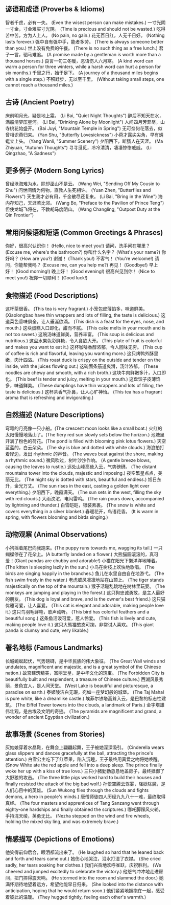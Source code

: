 ## 谚语和成语 (Proverbs & Idioms)
智者千虑，必有一失。 (Even the wisest person can make mistakes.)
一寸光阴一寸金，寸金难买寸光阴。 (Time is precious and should not be wasted.)
吃得苦中苦，方为人上人。 (No pain, no gain.)
花无百日红，人无千日好。 (Nothing lasts forever.)
强中自有强中手，能者多劳。 (There is always someone better than you.)
世上没有免费的午餐。 (There is no such thing as a free lunch.)
君子一言，驷马难追。 (A promise made by a gentleman is worth more than a thousand horses.)
良言一句三冬暖，恶语伤人六月寒。 (A kind word can warm a person for three winters, while a harsh word can hurt a person for six months.)
千里之行，始于足下。 (A journey of a thousand miles begins with a single step.)
不积跬步，无以至千里。 (Without taking small steps, one cannot reach a thousand miles.)

## 古诗 (Ancient Poetry)
床前明月光，疑是地上霜。 (Li Bai, "Quiet Night Thoughts")
醉后不知天在水，满船清梦压星河。 (Li Bai, "Drinking Alone by Moonlight")
人间四月芳菲尽，山寺桃花始盛开。 (Bai Juyi, "Mountain Temple in Spring")
无可奈何花落去，似曾相识燕归来。 (Yan Shu, "Butterfly Lovesickness")
小荷才露尖尖角，早有蜻蜓立上头。 (Yang Wanli, "Summer Scenery")
夕阳西下，断肠人在天涯。 (Ma Zhiyuan, "Autumn Thoughts")
寻寻觅觅，冷冷清清，凄凄惨惨戚戚。 (Li Qingzhao, "A Sadness")

## 更多例子 (Modern Song Lyrics)
曾经沧海难为水，除却巫山不是云。 (Wang Wei, "Sending Off My Cousin to Shu")
问世间情为何物，直教人生死相许。 (Yuan Zhen, "Butterflies and Flowers")
天生我才必有用，千金散尽还复来。 (Li Bai, "Bring in the Wine")
海内存知己，天涯若比邻。 (Wang Bo, "Preface to the Pavilion of Prince Teng")
但使龙城飞将在，不教胡马度阴山。 (Wang Changling, "Outpost Duty at the Qin Frontier")

## 常用问候语和短语 (Common Greetings & Phrases)
你好，很高兴认识你！ (Hello, nice to meet you!)
请问，洗手间在哪里？ (Excuse me, where's the bathroom?)
你叫什么名字？ (What's your name?)
你好吗？ (How are you?)
谢谢！ (Thank you!)
不客气！ (You're welcome!)
请问，你能帮我吗？ (Excuse me, can you help me?)
再见！ (Goodbye!)
早上好！ (Good morning!)
晚上好！ (Good evening!)
很高兴见到你！ (Nice to meet you!)
祝你一切顺利！ (Good luck!)

## 食物描述 (Food Descriptions)
这杯茶很香。 (This tea is very fragrant.) 
小笼包皮薄馅多，味道鲜美。 (Xiaolongbao have thin wrappers and lots of filling, the taste is delicious.)
这道菜色香味俱全，让人垂涎欲滴。 (This dish is a feast for the eyes, nose, and mouth.)
这块蛋糕入口即化，甜而不腻。 (This cake melts in your mouth and is not too sweet.)
这碗汤味道鲜美，营养丰富。 (This soup is delicious and nutritious.)
这盘水果色彩鲜艳，令人食欲大开。 (This plate of fruit is colorful and makes you want to eat it.)
这杯咖啡香醇浓郁，令人回味无穷。 (This cup of coffee is rich and flavorful, leaving you wanting more.)
这只烤鸭外酥里嫩，肉汁四溢。 (This roast duck is crispy on the outside and tender on the inside, with the juices flowing out.)
这碗面条筋道爽滑，汤汁浓郁。 (These noodles are chewy and smooth, with a rich broth.)
这块牛肉鲜嫩多汁，入口即化。 (This beef is tender and juicy, melting in your mouth.)
这盘饺子皮薄馅多，味道鲜美。 (These dumplings have thin wrappers and lots of filling, the taste is delicious.)
这杯茶香气扑鼻，让人心旷神怡。 (This tea has a fragrant aroma that is refreshing and invigorating.)

## 自然描述 (Nature Descriptions)
弯弯的月亮像一只小船。(The crescent moon looks like a small boat.)
火红的太阳慢慢地落山了。(The fiery red sun slowly sets below the horizon.)
池塘里开满了粉色的荷花。(The pond is filled with blooming pink lotus flowers.)
天空蓝蓝的，白云朵朵。 (The sky is blue and dotted with white clouds.)
海浪拍打着岸边，发出 rhythmic 的声音。 (The waves beat against the shore, making a rhythmic sound.)
微风吹过，树叶沙沙作响。 (A gentle breeze blows, causing the leaves to rustle.)
远处山峰高耸入云，气势磅礴。 (The distant mountains tower into the clouds, majestic and imposing.)
夜空繁星点点，美丽无比。 (The night sky is dotted with stars, beautiful and endless.)
旭日东升，金光万丈。 (The sun rises in the east, casting a golden light over everything.)
夕阳西下，晚霞满天。 (The sun sets in the west, filling the sky with red clouds.)
大雨滂沱，电闪雷鸣。 (The rain pours down, accompanied by lightning and thunder.)
白雪皑皑，银装素裹。 (The snow is white and covers everything in a silver blanket.)
春暖花开，鸟语花香。 (It is warm in spring, with flowers blooming and birds singing.)

## 动物观察 (Animal Observations)
小狗摇着尾巴向我跑来。(The puppy runs towards me, wagging its tail.)
一只蝴蝶停在了花朵上。(A butterfly landed on a flower.)
大熊猫圆滚滚的，真可爱！(Giant pandas are chubby and adorable!) 
小猫在阳光下懒洋洋地睡着。 (The kitten is sleeping lazily in the sun.)
小鸟在树枝上欢快地歌唱。 (The birds are singing happily in the branches.)
鱼儿在水里自由自在地游弋。 (The fish swim freely in the water.)
老虎威风凛凛地站在山顶上。 (The tiger stands majestically on the top of the mountain.)
猴子活蹦乱跳地在树林里玩耍。 (The monkeys are jumping and playing in the forest.)
这只狗忠诚勇敢，是主人最好的朋友。 (This dog is loyal and brave, and is the owner's best friend.)
这只猫优雅可爱，让人喜爱。 (This cat is elegant and adorable, making people love it.)
这只鸟羽毛鲜艳，歌声动听。 (This bird has colorful feathers and a beautiful song.)
这条鱼活泼可爱，惹人怜爱。 (This fish is lively and cute, making people love it.)
这只大熊猫憨态可掬，非常讨人喜欢。 (This giant panda is clumsy and cute, very likable.)

## 著名地标 (Famous Landmarks)
长城蜿蜒起伏，气势磅礴，是中华民族的伟大象征。 (The Great Wall winds and undulates, magnificent and majestic, and is a great symbol of the Chinese nation.)
故宫建筑精美，富丽堂皇，是中华文化的瑰宝。 (The Forbidden City is beautifully built and resplendent, a treasure of Chinese culture.)
西湖风景秀丽，景色宜人，是人间天堂。 (West Lake is beautiful and picturesque, a paradise on earth.)
泰姬陵洁白无瑕，宛如一座梦幻般的城堡。 (The Taj Mahal is pure white, like a dreamlike castle.)
埃菲尔铁塔高耸入云，是巴黎的标志性建筑。 (The Eiffel Tower towers into the clouds, a landmark of Paris.)
金字塔雄伟壮观，是古埃及文明的奇迹。 (The pyramids are magnificent and grand, a wonder of ancient Egyptian civilization.)

## 故事场景 (Scenes from Stories)
灰姑娘穿着水晶鞋，在舞会上翩翩起舞，王子被她深深吸引。 (Cinderella wears glass slippers and dances gracefully at the ball, attracting the prince's attention.)
白雪公主吃下了红苹果，陷入沉睡，王子最终用真爱之吻将她唤醒。 (Snow White ate the red apple and fell into a deep sleep. The prince finally woke her up with a kiss of true love.)
三只小猪勤勤恳恳地盖房子，最终抵御了大野狼的攻击。 (The three little pigs worked hard to build their houses and finally resisted the attack of the big bad wolf.)
孙悟空腾云驾雾，降妖除魔，是人们心目中的英雄。 (Sun Wukong flies through the clouds and fights demons, a hero in people's minds.)
唐僧师徒四人历经九九八十一难，最终取得真经。 (The four masters and apprentices of Tang Sanzang went through eighty-one hardships and finally obtained the scriptures.)
哪吒脚踩风火轮，手持混天绫，英勇无比。 (Nezha stepped on the wind and fire wheels, holding the mixed sky ling, and was extremely brave.)

## 情感描写 (Depictions of Emotions)
他笑得前仰后合，眼泪都流出来了。 (He laughed so hard that he leaned back and forth and tears came out.)
她伤心地哭泣，泪水打湿了衣襟。 (She cried sadly, her tears soaking her clothes.)
我们兴奋地欢呼雀跃，庆祝胜利。 (We cheered and jumped excitedly to celebrate the victory.)
他怒气冲冲地走进房间，把门摔得震天响。 (He stormed into the room and slammed the door.)
她满怀期待地望着远方，希望他能早日归来。 (She looked into the distance with anticipation, hoping that he would return soon.)
他们紧紧地拥抱在一起，感受着彼此的温暖。 (They hugged tightly, feeling each other's warmth.)

